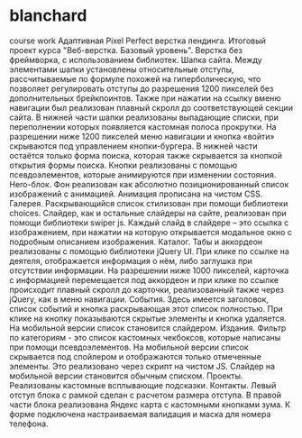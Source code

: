 # blanchard
course work
Адаптивная Pixel Perfect верстка лендинга. Итоговый проект курса "Веб-верстка. Базовый уровень". Верстка без фреймворка, с использованием библиотек.
Шапка сайта.
Между элементами шапки установлены относительные отступы, рассчитываемые по формуле похожей на гиперболическую, что позволяет регулировать отступы до разрешения 1200 пикселей без дополнительных брейкпоинтов. Также при нажатии на ссылку вменю навигации был реализован плавный скролл до соответствующей секции сайта. В нижней части шапки реализованы выпадающие списки, при переполнении которых появляется кастомная полоса прокрутки.
На разрешении ниже 1200 пикселей меню навигации и кнопка «войти» скрываются под управлением кнопки-бургера. В нижней части остаётся только форма поиска, которая также скрывается за кнопкой открытия формы поиска. Кнопки реализованы с помощью псевдоэлементов, которые анимируются при изменении состояния.
Hero-блок.
Фон реализован как абсолютно позиционированный список изображений с анимацией. Анимация прописана на чистом CSS.
Галерея.
Раскрывающийся список стилизован при помощи библиотеки choices. Слайдер, как и остальные слайдеры на сайте, реализован при помощи библиотеки swiper js. Каждый слайд в слайдере – это ссылка с изображением, при нажатии на которую открывается модальное окно с подробным описанием изображения.
Каталог.
Табы и аккордеон реализованы с помощью библиотеки jQuery UI. При клике по ссылке на деятеля, отображается информация о нём, либо заглушка при отсутствии информации. На разрешении ниже 1000 пикселей, карточка с информацией перемещается под аккордеон и при клике по ссылке происходит плавный скролл до карточки, реализованный также через jQuery, как в меню навигации.
События.
Здесь имеется заголовок, список событий и кнопка раскрывающая этот список полностью. При клике на кнопку показываются скрытые элементы и кнопка удаляется. На мобильной версии список становится слайдером.
Издания.
Фильтр по категориям - это список кастомных чекбоксов, которые написаны при помощи псевдоэлементов. На мобильной версии список скрывается под спойлером и отображаются только отмеченные элементы. Это реализовано через скрипт на чистом JS. Слайдер на мобильной версии становится обычным списком.
Проекты.
Реализованы кастомные всплывающие подсказки.
Контакты.
Левый отступ блока с рамкой сделан с расчетом размера отступа. В правой части блока реализована Яндекс карта с кастомными кнопками зума. К форме подключена настраиваемая валидация и маска для номера телефона.
